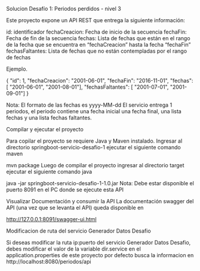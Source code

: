 Solucion Desafío 1: Periodos perdidos - nivel 3

Este proyecto expone un API REST que entrega la siguiente información:

id: identificador fechaCreacion: Fecha de inicio de la secuencia fechaFin: Fecha de fin de la secuencia fechas: Lista de fechas que están en el rango de la fecha que se encuentra en “fechaCreacion” hasta la fecha “fechaFin” 
fechasFaltantes: Lista de fechas que no están contempladas por el rango de fechas

Ejemplo.

{
    "id": 1,
    "fechaCreacion": "2001-06-01",
    "fechaFin": "2016-11-01",
    "fechas": [
        "2001-06-01",
        "2001-08-01"],
	"fechasFaltantes": [
       "2001-07-01",
       "2001-09-01"]
}

Nota: El formato de las fechas es yyyy-MM-dd El servicio entrega 1 periodos, el periodo contiene una fecha inicial una fecha final, una lista fechas y una lista fechas faltantes.

Compilar y ejecutar el proyecto

Para copilar el proyecto se requiere Java y Maven instalado. Ingresar al directorio springboot-servicio-desafio-1 ejecutar el siguiente comando maven

mvn package 
Luego de compilar el proyecto ingresar al directorio target ejecutar el siguiente comando java

java -jar springboot-servicio-desafio-1-1.0.jar 
Nota: Debe estar disponible el puerto 8091 en el PC donde se ejecute esta API


Visualizar Documentación y consumir la API
La documentación swagger del API (una vez que se levanta el API) queda disponible en

http://127.0.0.1:8091/swagger-ui.html

Modificacion de ruta del servicio Generador Datos Desafio

Si deseas modificar la ruta ip:puerto del servicio Generador Datos Desafio, debes modificar el valor de la variable dir.service en el application.properties de este proyecto
por defecto busca la informacion en http://localhost:8080/periodos/api